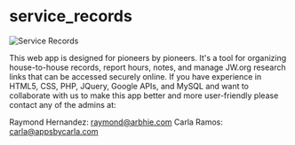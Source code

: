 # service_records
![Service Records](https://www.arbhie.com/assets/img/RV_new.jpg "Service Records")

This web app is designed for pioneers by pioneers. It's a tool for organizing house-to-house records, report hours, notes, and manage JW.org research links that can be accessed securely online. If you have experience in HTML5, CSS, PHP, JQuery, Google APIs, and MySQL and want to collaborate with us to make this app better and more user-friendly please contact any of the admins at:

Raymond Hernandez: raymond@arbhie.com
Carla Ramos: carla@appsbycarla.com
